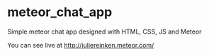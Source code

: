 # meteor_chat_app
Simple meteor chat app designed with HTML, CSS, JS and Meteor

You can see live at http://juliereinken.meteor.com/
